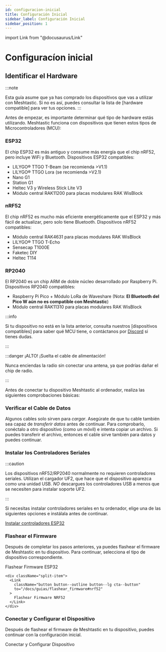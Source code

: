 ```yaml
---
id: configuracion-inicial
title: Configuración Inicial
sidebar_label: Configuración Inicial
sidebar_position: 1
---
```


import Link from "@docusaurus/Link"

<!-- Falta añadir enlaces a otros post con los drivers y más detalles de ambos tipos de dispositivos -->

# Configuracíon inicial

## Identificar el Hardware

:::note

Esta guía asume que ya has comprado los dispositivos que vas a utilizar con Meshtastic. Si no es así, puedes consultar la lista de [hardware compatible] para ver tus opciones.
:::

Antes de empezar, es importante determinar qué tipo de hardware estás utilizando. Meshtastic funciona con dispositivos que tienen estos tipos de Microcontroladores (MCU):

### ESP32

El chip ESP32 es más antiguo y consume más energía que el chip nRF52, pero incluye WiFi y Bluetooth. Dispositivos ESP32 compatibles:

- LILYGO® TTGO T-Beam (se recomienda >V1.1)
- LILYGO® TTGO Lora (se recomienda >V2.1)
- Nano G1
- Station G1
- Heltec V3 y Wireless Stick Lite V3
- Módulo central RAK11200 para placas modulares RAK WisBlock

### nRF52

El chip nRF52 es mucho más eficiente energéticamente que el ESP32 y más fácil de actualizar, pero solo tiene Bluetooth. Dispositivos nRF52 compatibles:

- Módulo central RAK4631 para placas modulares RAK WisBlock
- LILYGO® TTGO T-Echo
- Sensecap T1000E
- Faketec DIY
- Heltec T114

### RP2040

El RP2040 es un chip ARM de doble núcleo desarrollado por Raspberry Pi. Dispositivos RP2040 compatibles:

- Raspberry Pi Pico + Módulo LoRa de Waveshare (Nota: **El Bluetooth del Pico W aún no es compatible con Meshtastic**)
- Módulo central RAK11310 para placas modulares RAK WisBlock

:::info

Si tu dispositivo no está en la lista anterior, consulta nuestros [dispositivos compatibles] para saber qué MCU tiene, o contáctanos por [Discord](https://discord.gg/ktMAKGBnBs) si tienes dudas.

:::

:::danger ¡ALTO! ¡Suelta el cable de alimentación!

Nunca enciendas la radio sin conectar una antena, ya que podrías dañar el chip de radio.

:::

Antes de conectar tu dispositivo Meshtastic al ordenador, realiza las siguientes comprobaciones básicas:

### Verificar el Cable de Datos

Algunos cables solo sirven para _cargar_. Asegúrate de que tu cable también sea capaz de _transferir datos_ antes de continuar. Para comprobarlo, conéctalo a otro dispositivo (como un móvil) e intenta copiar un archivo. Si puedes transferir el archivo, entonces el cable sirve también para datos y puedes continuar.

### Instalar los Controladores Seriales

:::caution

Los dispositivos nRF52/RP2040 normalmente no requieren controladores seriales. Utilizan el cargador UF2, que hace que el dispositivo aparezca como una unidad USB. _NO_ descargues los controladores USB a menos que se necesiten para instalar soporte UF2.

:::

Si necesitas instalar controladores seriales en tu ordenador, elige una de las siguientes opciones e instálala antes de continuar.

<div className="indexCtasBody">
  <div className="split-container">
    <div className="split-item">
      <a
        className="button button--outline button--lg cta--button"
        href="http://www.wch-ic.com/downloads/CH341SER_EXE.html"
        target="_blank"
        rel="noopener noreferrer"
      >
        Instalar controladores ESP32
      </a>
    </div>
  </div>
</div>

### Flashear el Firmware

Después de completar los pasos anteriores, ya puedes flashear el firmware de Meshtastic en tu dispositivo. Para continuar, selecciona el tipo de dispositivo correspondiente.

<div className="indexCtasBody">
  <div className="split-container">
    <div className="split-item">
      <Link
        className="button button--outline button--lg cta--button"
        to="/docs/guias/flashear_firmware#esp32"
      >
        Flashear Firmware ESP32
      </Link>
    </div>

    <div className="split-item">
      <Link
        className="button button--outline button--lg cta--button"
        to="/docs/guias/flashear_firmware#nrf52"
      >
        Flashear Firmware NRF52
      </Link>
    </div>

  </div>
</div>

### Conectar y Configurar el Dispositivo

Después de flashear el firmware de Meshtastic en tu dispositivo, puedes continuar con la configuración inicial.

<div className="indexCtasBody">
  <Link
    className="button button--outline button--lg cta--button"
    to=""
  >
    Conectar y Configurar Dispositivo
  </Link>
</div>
